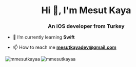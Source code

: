 <h1 align="center">Hi 👋, I'm Mesut Kaya</h1>
<h3 align="center">An iOS developer from Turkey</h3>

- 🌱 I’m currently learning **Swift**

- 📫 How to reach me **mesutkayadev@gmail.com**



<p><img align="left" src="https://github-readme-stats.vercel.app/api/top-langs?username=mmesutkayaa&show_icons=true&locale=en&layout=compact" alt="mmesutkayaa" /></p>

<p><img align="center" src="https://github-readme-streak-stats.herokuapp.com/?user=mmesutkayaa&" alt="mmesutkayaa" /></p>
